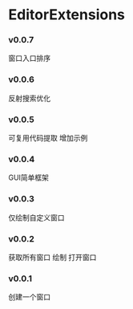 # EditorExtensions

### v0.0.7
窗口入口排序

### v0.0.6
反射搜索优化

### v0.0.5
可复用代码提取
增加示例


### v0.0.4
GUI简单框架


### v0.0.3
仅绘制自定义窗口

### v0.0.2
获取所有窗口
绘制
打开窗口


### v0.0.1
创建一个窗口